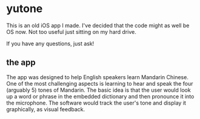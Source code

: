 # yutone

This is an old iOS app I made. I've decided that the code might as well be OS now. Not too useful just sitting on my hard drive.

If you have any questions, just ask!

## the app

The app was designed to help English speakers learn Mandarin Chinese. One of the most challenging aspects is learning to hear and speak the four (arguably 5) tones of Mandarin. The basic idea is that the user would look up a word or phrase in the embedded dictionary and then pronounce it into the microphone. The software would track the user's tone and display it graphically, as visual feedback.

